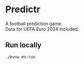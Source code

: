 # Predictr

A football prediction game.  
Data for UEFA Euro 2024 included.

## Run locally

```
./mvnw mn:run
```